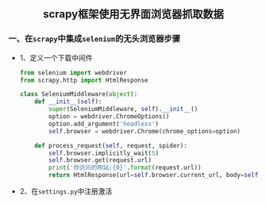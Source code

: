 ## <center>scrapy框架使用无界面浏览器抓取数据</center>


### 一、在`scrapy`中集成`selenium`的无头浏览器步骤

* 1、定义一个下载中间件

  ```py
  from selenium import webdriver
  from scrapy.http import HtmlResponse

  class SeleniumMiddleware(object):
      def __init__(self):
          super(SeleniumMiddleware, self).__init__()
          option = webdriver.ChromeOptions()
          option.add_argument('headless')
          self.browser = webdriver.Chrome(chrome_options=option)

      def process_request(self, request, spider):
          self.browser.implicitly_wait(5)
          self.browser.get(request.url)
          print('你访问的网站:{0}'.format(request.url))
          return HtmlResponse(url=self.browser.current_url, body=self.browser.page_source, encoding="utf-8", request=request)
  ```

* 2、在`settings.py`中注册激活
